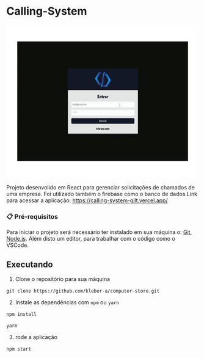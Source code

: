 # Calling-System

<img src="src/assests/System.gif" width="800" height="400" >

Projeto desenvolido em React para gerenciar solicitações de chamados de uma empresa. Foi utilizado também o firebase como o banco de dados.Link para acessar a aplicação: https://calling-system-gilt.vercel.app/

### 📋 Pré-requisitos
Para iniciar o projeto será necessário ter instalado em sua máquina o: [Git](https://git-scm.com), [Node.js](https://nodejs.org/en/). Além disto um editor, para trabalhar com o código como o VSCode.

## Executando
1. Clone o repositório para sua máquina

```
git clone https://github.com/kleber-a/computer-store.git
```

2. Instale as dependências com `npm` ou `yarn`

```
npm install
```

```
yarn
```

3. rode a aplicação 

```
npm start
```

